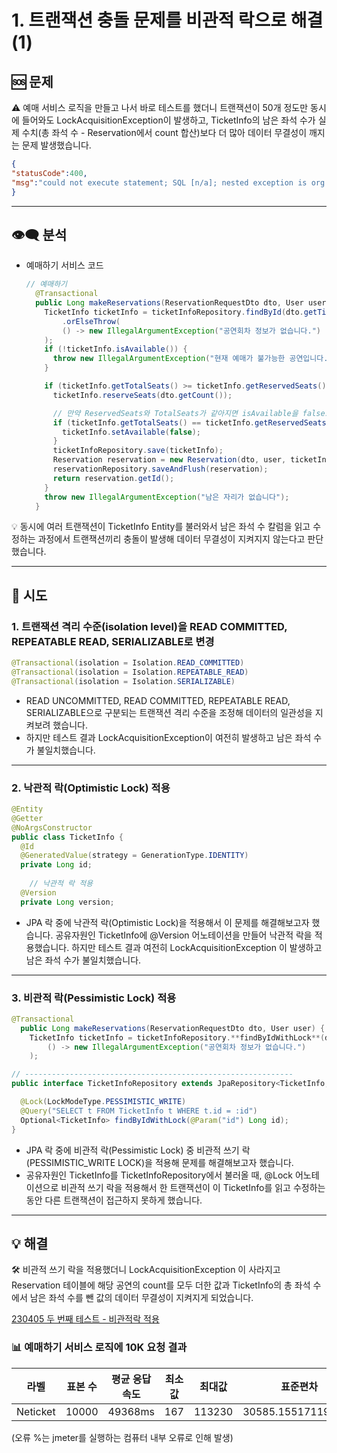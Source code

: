 # 1. 트랜잭션 충돌 문제를 비관적 락으로 해결 (1)

## 🆘 문제

<aside>
⚠️ 예매 서비스 로직을 만들고 나서 바로 테스트를 했더니 
트랜잭션이 50개 정도만 동시에 들어와도 LockAcquisitionException이 발생하고, 
TicketInfo의 남은 좌석 수가 실제 수치(총 좌석 수 - Reservation에서 count 합산)보다 더 많아 데이터 무결성이 깨지는 문제 발생했습니다.

</aside>

```json
{
"statusCode":400,
"msg":"could not execute statement; SQL [n/a]; nested exception is org.hibernate.exception.LockAcquisitionException"
}
```

---

## 👁‍🗨 분석

- 예매하기 서비스 코드
    
    ```java
    // 예매하기
      @Transactional
      public Long makeReservations(ReservationRequestDto dto, User user) {
        TicketInfo ticketInfo = ticketInfoRepository.findById(dto.getTicketInfoId())
    		.orElseThrow(
            () -> new IllegalArgumentException("공연회차 정보가 없습니다.")
        );
        if (!ticketInfo.isAvailable()) {
          throw new IllegalArgumentException("현재 예매가 불가능한 공연입니다.");
        }
    
        if (ticketInfo.getTotalSeats() >= ticketInfo.getReservedSeats() + dto.getCount()) {
          ticketInfo.reserveSeats(dto.getCount());
    
          // 만약 ReservedSeats와 TotalSeats가 같아지면 isAvailable을 false로 변경
          if (ticketInfo.getTotalSeats() == ticketInfo.getReservedSeats()) {
            ticketInfo.setAvailable(false);
          }
          ticketInfoRepository.save(ticketInfo);
          Reservation reservation = new Reservation(dto, user, ticketInfo);
          reservationRepository.saveAndFlush(reservation);
          return reservation.getId();
        }
        throw new IllegalArgumentException("남은 자리가 없습니다");
      }
    ```
    

<aside>
💡 동시에 여러 트랜잭션이 TicketInfo Entity를 불러와서 
남은 좌석 수 칼럼을 읽고 수정하는 과정에서 트랜잭션끼리 충돌이 발생해 
데이터 무결성이 지켜지지 않는다고 판단했습니다.

</aside>

---

## 🌟 시도

### 1. **트랜잭션 격리 수준(isolation level)을 READ COMMITTED, REPEATABLE READ, SERIALIZABLE로 변경**

```java
@Transactional(isolation = Isolation.READ_COMMITTED)
@Transactional(isolation = Isolation.REPEATABLE_READ)
@Transactional(isolation = Isolation.SERIALIZABLE)
```

- READ UNCOMMITTED, READ COMMITTED, REPEATABLE READ, SERIALIZABLE으로 구분되는 
트랜잭션 격리 수준을 조정해 데이터의 일관성을 지켜보려 했습니다.
- 하지만 테스트 결과 LockAcquisitionException이 여전히 발생하고 남은 좌석 수가 불일치했습니다.

---

### 2. **낙관적 락(Optimistic Lock) 적용**

```java
@Entity
@Getter
@NoArgsConstructor
public class TicketInfo {
  @Id
  @GeneratedValue(strategy = GenerationType.IDENTITY)
  private Long id;
	
	// 낙관적 락 적용
  @Version
  private Long version;
```

- JPA 락 중에 낙관적 락(Optimistic Lock)을 적용해서 이 문제를 해결해보고자 했습니다.
공유자원인 TicketInfo에 @Version 어노테이션을 만들어 낙관적 락을 적용했습니다.
하지만 테스트 결과 여전히 LockAcquisitionException 이 발생하고 남은 좌석 수가 불일치했습니다.

---

### 3. **비관적 락(Pessimistic Lock) 적용**

```java
@Transactional
  public Long makeReservations(ReservationRequestDto dto, User user) {
    TicketInfo ticketInfo = ticketInfoRepository.**findByIdWithLock**(dto.getTicketInfoId()).orElseThrow(
        () -> new IllegalArgumentException("공연회차 정보가 없습니다.")
    );

// ------------------------------------------------------------
public interface TicketInfoRepository extends JpaRepository<TicketInfo, Long> {

  @Lock(LockModeType.PESSIMISTIC_WRITE)
  @Query("SELECT t FROM TicketInfo t WHERE t.id = :id")
  Optional<TicketInfo> findByIdWithLock(@Param("id") Long id);
}
```

- JPA 락 중에 비관적 락(Pessimistic Lock) 중 비관적 쓰기 락(PESSIMISTIC_WRITE LOCK)을 적용해 문제를 해결해보고자 했습니다.
- 공유자원인 TicketInfo를 TicketInfoRepository에서 불러올 때, @Lock 어노테이션으로 비관적 쓰기 락을 적용해서 한 트랜잭션이 이 TicketInfo를 읽고 수정하는 동안 다른 트랜잭션이 접근하지 못하게 했습니다.

---

## 💡 해결

<aside>
🛠 비관적 쓰기 락을 적용했더니  LockAcquisitionException 이 사라지고 
Reservation 테이블에 해당 공연의 count를 모두 더한 값과 
TicketInfo의 총 좌석 수에서 남은 좌석 수를 뺀 값의 데이터 무결성이 지켜지게 되었습니다.

</aside>

[230405 두 번째 테스트 - 비관적락 적용](https://www.notion.so/230405-2f58f50ede7d4d289f5a1a0617082b6f?pvs=21)

### 📊 예매하기 서비스 로직에 10K 요청 결과

| 라벨 | 표본 수 | 평균 응답 속도 | 최소값 | 최대값 | 표준편차 | 오류 % | 처리량(tps) | 수신 KB/초 | 전송 KB/초 | 평균 바이트 수 |
| --- | --- | --- | --- | --- | --- | --- | --- | --- | --- | --- |
| Neticket | 10000 | 49368ms | 167 | 113230 | 30585.155171191138 | 0.1466 | 77.66145817153863 | 52.308033313367865 | 26.989465101853 | 689.7041 |

(오류 %는 jmeter를 실행하는 컴퓨터 내부 오류로 인해 발생)